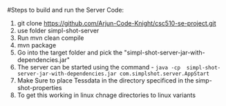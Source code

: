 #Steps to build and run the Server Code:

1. git clone https://github.com/Arjun-Code-Knight/csc510-se-project.git
2. use folder simpl-shot-server 
3. Run mvn clean compile
4. mvn package
5. Go into the target folder and pick the "simpl-shot-server-jar-with-dependencies.jar"
6. The server can be started using the command - `java -cp  simpl-shot-server-jar-with-dependencies.jar com.simplshot.server.AppStart`
7. Make Sure to place Tessdata in the directory specificed in the simp-shot-properties
8. To get this working in linux chnage directories to linux variants

